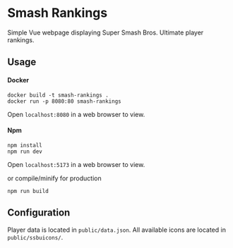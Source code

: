 # Smash Rankings

Simple Vue webpage displaying Super Smash Bros. Ultimate player rankings.

## Usage

#### Docker

```
docker build -t smash-rankings .
docker run -p 8080:80 smash-rankings
```

Open `localhost:8080` in a web browser to view.

#### Npm

```
npm install
npm run dev
```

Open `localhost:5173` in a web browser to view.

or compile/minify for production

```
npm run build
```

## Configuration

Player data is located in `public/data.json`. All available icons are located in `public/ssbuicons/`.
